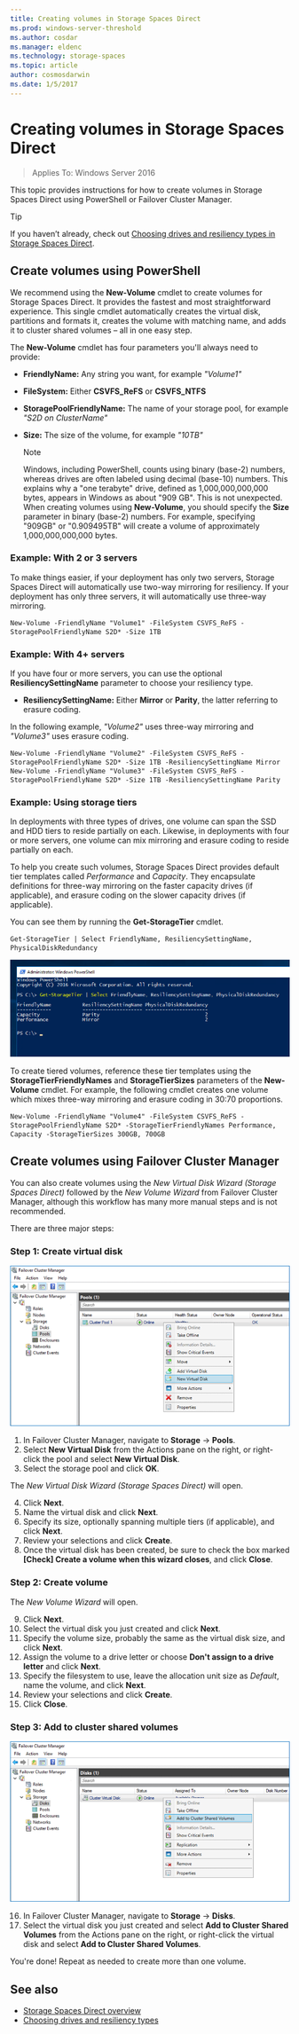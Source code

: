 ```yaml
---
title: Creating volumes in Storage Spaces Direct
ms.prod: windows-server-threshold
ms.author: cosdar
ms.manager: eldenc
ms.technology: storage-spaces
ms.topic: article
author: cosmosdarwin
ms.date: 1/5/2017
---
```


# Creating volumes in Storage Spaces Direct

>Applies To: Windows Server 2016

This topic provides instructions for how to create volumes in Storage Spaces Direct using PowerShell or Failover Cluster Manager.

   >[!TIP]
   >  If you haven’t already, check out [Choosing drives and resiliency types in Storage Spaces Direct](choosing-drives-and-resiliency-types.md).

## Create volumes using PowerShell

We recommend using the **New-Volume** cmdlet to create volumes for Storage Spaces Direct. It provides the fastest and most straightforward experience. This single cmdlet automatically creates the virtual disk, partitions and formats it, creates the volume with matching name, and adds it to cluster shared volumes – all in one easy step.

The **New-Volume** cmdlet has four parameters you'll always need to provide:

- **FriendlyName:** Any string you want, for example *"Volume1"*
- **FileSystem:** Either **CSVFS_ReFS** or **CSVFS_NTFS** 
- **StoragePoolFriendlyName:** The name of your storage pool, for example *"S2D on ClusterName"*
- **Size:** The size of the volume, for example *"10TB"*

   >[!NOTE]
   >  Windows, including PowerShell, counts using binary (base-2) numbers, whereas drives are often labeled using decimal (base-10) numbers. This explains why a "one terabyte" drive, defined as 1,000,000,000,000 bytes, appears in Windows as about "909 GB". This is not unexpected. When creating volumes using **New-Volume**, you should specify the **Size** parameter in binary (base-2) numbers. For example, specifying "909GB" or "0.909495TB" will create a volume of approximately 1,000,000,000,000 bytes.

### Example: With 2 or 3 servers

To make things easier, if your deployment has only two servers, Storage Spaces Direct will automatically use two-way mirroring for resiliency. If your deployment has only three servers, it will automatically use three-way mirroring.

```
New-Volume -FriendlyName "Volume1" -FileSystem CSVFS_ReFS -StoragePoolFriendlyName S2D* -Size 1TB
```

### Example: With 4+ servers

If you have four or more servers, you can use the optional **ResiliencySettingName** parameter to choose your resiliency type.

-	**ResiliencySettingName:** Either **Mirror** or **Parity**, the latter referring to erasure coding.

In the following example, *"Volume2"* uses three-way mirroring and *"Volume3"* uses erasure coding.

```
New-Volume -FriendlyName "Volume2" -FileSystem CSVFS_ReFS -StoragePoolFriendlyName S2D* -Size 1TB -ResiliencySettingName Mirror
New-Volume -FriendlyName "Volume3" -FileSystem CSVFS_ReFS -StoragePoolFriendlyName S2D* -Size 1TB -ResiliencySettingName Parity
```

### Example: Using storage tiers

In deployments with three types of drives, one volume can span the SSD and HDD tiers to reside partially on each. Likewise, in deployments with four or more servers, one volume can mix mirroring and erasure coding to reside partially on each.

To help you create such volumes, Storage Spaces Direct provides default tier templates called *Performance* and *Capacity*. They encapsulate definitions for three-way mirroring on the faster capacity drives (if applicable), and erasure coding on the slower capacity drives (if applicable).

You can see them by running the **Get-StorageTier** cmdlet.

```
Get-StorageTier | Select FriendlyName, ResiliencySettingName, PhysicalDiskRedundancy
```

![storage-tiers-screenshot](media/Storage-Spaces-Fault-Tolerance/storage-tiers-screenshot.png)

To create tiered volumes, reference these tier templates using the **StorageTierFriendlyNames** and **StorageTierSizes** parameters of the **New-Volume** cmdlet. For example, the following cmdlet creates one volume which mixes three-way mirroring and erasure coding in 30:70 proportions.

```
New-Volume -FriendlyName "Volume4" -FileSystem CSVFS_ReFS -StoragePoolFriendlyName S2D* -StorageTierFriendlyNames Performance, Capacity -StorageTierSizes 300GB, 700GB
```

## Create volumes using Failover Cluster Manager

You can also create volumes using the *New Virtual Disk Wizard (Storage Spaces Direct)* followed by the *New Volume Wizard* from Failover Cluster Manager, although this workflow has many more manual steps and is not recommended.

There are three major steps:

### Step 1: Create virtual disk

![New Virtual Disk](media/creating-volumes/GUI-Step-1.png)

1. In Failover Cluster Manager, navigate to **Storage** -> **Pools**.
2. Select **New Virtual Disk** from the Actions pane on the right, or right-click the pool and select **New Virtual Disk**.
3. Select the storage pool and click **OK**.

The *New Virtual Disk Wizard (Storage Spaces Direct)* will open.

4. Click **Next**.
5. Name the virtual disk and click **Next**.
6. Specify its size, optionally spanning multiple tiers (if applicable), and click **Next**.
7. Review your selections and click **Create**.
8. Once the virtual disk has been created, be sure to check the box marked **[Check] Create a volume when this wizard closes**, and click **Close**.

### Step 2: Create volume

The *New Volume Wizard* will open.

9. Click **Next**.
10. Select the virtual disk you just created and click **Next**.
11. Specify the volume size, probably the same as the virtual disk size, and click **Next**. 
12. Assign the volume to a drive letter or choose **Don't assign to a drive letter** and click **Next**.
13. Specify the filesystem to use, leave the allocation unit size as *Default*, name the volume, and click **Next**.
14. Review your selections and click **Create**.
15. Click **Close**.

### Step 3: Add to cluster shared volumes

![Add to Cluster Shared Volumes](media/creating-volumes/GUI-Step-2.png)

16. In Failover Cluster Manager, navigate to **Storage** -> **Disks**.
17. Select the virtual disk you just created and select **Add to Cluster Shared Volumes** from the Actions pane on the right, or right-click the virtual disk and select **Add to Cluster Shared Volumes**.

You're done! Repeat as needed to create more than one volume.

## See also

- [Storage Spaces Direct overview](storage-spaces-direct-overview.md)
- [Choosing drives and resiliency types](choosing-drives-and-resiliency-types.md)
